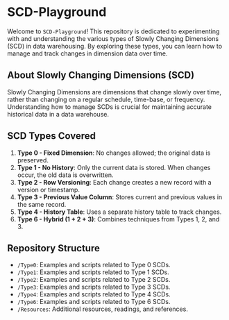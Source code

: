 # SCD-Playground

Welcome to `SCD-Playground`! This repository is dedicated to experimenting with and understanding the various types of Slowly Changing Dimensions (SCD) in data warehousing. By exploring these types, you can learn how to manage and track changes in dimension data over time.

## About Slowly Changing Dimensions (SCD)

Slowly Changing Dimensions are dimensions that change slowly over time, rather than changing on a regular schedule, time-base, or frequency. Understanding how to manage SCDs is crucial for maintaining accurate historical data in a data warehouse.

## SCD Types Covered

1. **Type 0 - Fixed Dimension**: No changes allowed; the original data is preserved.
2. **Type 1 - No History**: Only the current data is stored. When changes occur, the old data is overwritten.
3. **Type 2 - Row Versioning**: Each change creates a new record with a version or timestamp.
4. **Type 3 - Previous Value Column**: Stores current and previous values in the same record.
5. **Type 4 - History Table**: Uses a separate history table to track changes.
6. **Type 6 - Hybrid (1 + 2 + 3)**: Combines techniques from Types 1, 2, and 3.

## Repository Structure

- `/Type0`: Examples and scripts related to Type 0 SCDs.
- `/Type1`: Examples and scripts related to Type 1 SCDs.
- `/Type2`: Examples and scripts related to Type 2 SCDs.
- `/Type3`: Examples and scripts related to Type 3 SCDs.
- `/Type4`: Examples and scripts related to Type 4 SCDs.
- `/Type6`: Examples and scripts related to Type 6 SCDs.
- `/Resources`: Additional resources, readings, and references.
